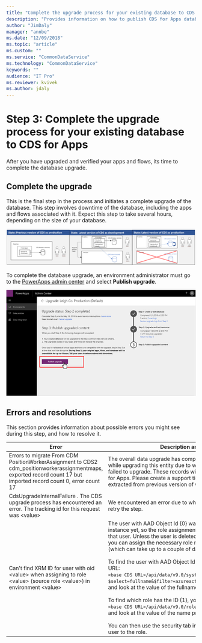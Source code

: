 ```yaml
---
title: "Complete the upgrade process for your existing database to CDS for Apps | Microsoft Docs"
description: "Provides information on how to publish CDS for Apps database upgrade."
author: "JimDaly"
manager: "annbe"
ms.date: "12/09/2018"
ms.topic: "article"
ms.custom: ""
ms.service: "CommonDataService"
ms.technology: "CommonDataService"
keywords: ""
audience: "IT Pro"
ms.reviewer: kvivek
ms.author: jdaly
---
```


# Step 3: Complete the upgrade process for your existing database to CDS for Apps

After you have upgraded and verified your apps and flows, its time to complete
the database upgrade.

## Complete the upgrade

This is the final step in the process and initiates a complete upgrade of the
database. This step involves downtime of the database, including the apps and
flows associated with it. Expect this step to take several hours, depending on
the size of your database.   

![After database upgrade](media/after-upgrade.png)

To complete the database upgrade, an environment administrator must go to the
[PowerApps admin center](https://admin.powerapps.com/) and select **Publish
upgrade**. 

![Publish database upgrade](media/complete-db-upgrade.png)

## Errors and resolutions

This section provides information about possible errors you might see during this step, and how to resolve it.

|Error  |Description and resolution  |
|--|--|
|Errors to migrate From CDM PositionWorkerAssignment to CDS2 cdm_positionworkerassignmentmaps, exported record count 17 but imported record count 0, error count 17|The overall data upgrade has completed but we encountered an error while upgrading this entity due to which either one or more records failed to upgrade. These records will not be available to you in CDS for Apps. Please create a support ticket if you need the missing data extracted from previous version of CDS.|
|CdsUpgradeInternalFailure . The CDS upgrade process has encountered an error. The tracking id for this request was \<value> |We encountered an error due to which Upgrade has failed. You may retry the step.| 
|Can't find XRM ID for user with oid \<value> when assigning to role \<value> (source role \<value>) in environment \<value>|The user with AAD Object Id {0} wasn’t synced to the upgraded CDS instance yet, so the role assignment to role {1} can’t be migrated for that user. Unless the user is deleted or disabled in the AAD tenant, you can assign the necessary role manually once the user is synced (which can take up to a couple of days).<br/><br/>To find the user with AAD Object Id {0}, you can go to the following URL:<br/>`<base CDS URL>/api/data/v9.0/systemusers()?$select=fullname&$filter=azureactivedirectoryobjectid%20eq%20{0}`<br/>and look at the value of the fullname property.<br/><br/>To find which role has the ID {1}, you can go to the following URL:<br/>`<base CDS URL>/api/data/v9.0/roles({1})?$select=name`<br/>and look at the value of the name property.<br/><br/>You can then use the security tab in the Admin portal to assign the user to the role.
